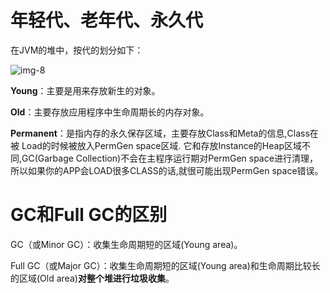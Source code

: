 # 年轻代、老年代、永久代

在JVM的堆中，按代的划分如下：

![img-8](https://note.youdao.com/yws/api/personal/file/26A5B46282964120BB75EC2FE6235091?method=download&shareKey=575f9564d784085b2d9236c1c0dbc2c1)

**Young**：主要是用来存放新生的对象。

**Old**：主要存放应用程序中生命周期长的内存对象。

**Permanent**：是指内存的永久保存区域，主要存放Class和Meta的信息,Class在被 Load的时候被放入PermGen space区域. 它和存放Instance的Heap区域不同,GC(Garbage Collection)不会在主程序运行期对PermGen space进行清理，所以如果你的APP会LOAD很多CLASS的话,就很可能出现PermGen space错误。

# GC和Full GC的区别

GC（或Minor GC）：收集生命周期短的区域(Young area)。

Full GC（或Major GC）：收集生命周期短的区域(Young area)和生命周期比较长的区域(Old area)**对整个堆进行垃圾收集**。

